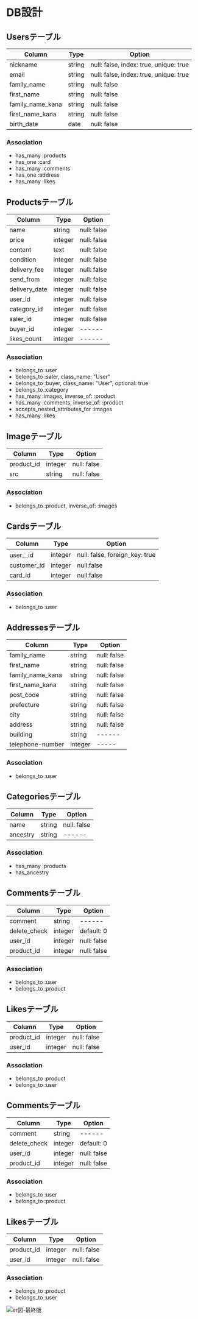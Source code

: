 # DB設計

## Usersテーブル

|Column|Type|Option|
|------|----|------|
|nickname|string|null: false, index: true, unique: true|
|email|string|null: false, index: true, unique: true|
|family_name|string|null: false|
|first_name|string|null: false|
|family_name_kana|string|null: false|
|first_name_kana|string|null: false|
|birth_date|date|null: false|

### Association
- has_many :products
- has_one :card
- has_many :comments
- has_one :address
- has_many :likes


## Productsテーブル
|Column|Type|Option|
|------|----|------|
|name|string|null: false|
|price|integer|null: false|
|content|text|null: false|
|condition|integer|null: false|
|delivery_fee|integer|null: false|
|send_from|integer|null: false|
|delivery_date|integer|null: false|
|user_id|integer|null: false|
|category_id|integer|null: false|
|saler_id|integer|null: false|
|buyer_id|integer|------|
|likes_count|integer|------|

### Association
- belongs_to :user
- belongs_to :saler, class_name: "User"
- belongs_to :buyer, class_name: "User", optional: true
- belongs_to :category
- has_many :images, inverse_of: :product
- has_many :comments, inverse_of: :product
- accepts_nested_attributes_for :images
- has_many :likes


## Imageテーブル
|Column|Type|Option|
|------|----|------|
|product_id|integer|null: false|
|src|string|null: false|

### Association
- belongs_to :product, inverse_of: :images


## Cardsテーブル
|Column|Type|Option|
|------|----|------|
|user＿id|integer|null: false, foreign_key: true|
|customer_id|integer|null:false|
|card_id|integer|null:false|

### Association
- belongs_to :user


## Addressesテーブル
|Column|Type|Option|
|------|----|------|
|family_name|string|null: false|
|first_name|string|null: false|
|family_name_kana|string|null: false|
|first_name_kana|string|null: false|
|post_code|string|null: false|
|prefecture|string|null: false|
|city|string|null: false|
|address|string|null: false|
|building|string|------|
|telephone-number|integer|-----|

### Association
- belongs_to :user


## Categoriesテーブル
|Column|Type|Option|
|------|----|------|
|name|string|null: false|
|ancestry|string|------|

### Association
- has_many :products
- has_ancestry

## Commentsテーブル
|Column|Type|Option|
|------|----|------|
|comment|string|------|
|delete_check|integer|default: 0|
|user_id|integer|null: false|
|product_id|integer|null: false|

### Association
- belongs_to :user
- belongs_to :product


## Likesテーブル
|Column|Type|Option|
|------|----|------|
|product_id|integer|null: false|
|user_id|integer|null: false|

### Association
- belongs_to :product
- belongs_to :user


## Commentsテーブル
|Column|Type|Option|
|------|----|------|
|comment|string|------|
|delete_check|integer|default: 0|
|user_id|integer|null: false|
|product_id|integer|null: false|

### Association
- belongs_to :user
- belongs_to :product


## Likesテーブル
|Column|Type|Option|
|------|----|------|
|product_id|integer|null: false|
|user_id|integer|null: false|

### Association
- belongs_to :product
- belongs_to :user



![er図-最終版](https://user-images.githubusercontent.com/67687475/90977694-3b341680-e582-11ea-9e39-e3f0c923638a.jpg)